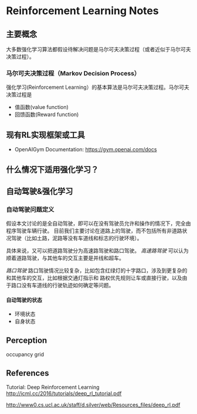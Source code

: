 # Reinforcement Learning Notes

## 主要概念
大多数强化学习算法都假设待解决问题是马尔可夫决策过程（或者近似于马尔可夫决策过程）。

### 马尔可夫决策过程（Markov Decision Process）
强化学习(Reinforcement Learning）的基本算法是马尔可夫决策过程。马尔可夫决策过程是

* 值函数(value function)
* 回馈函数(Reward function)

## 现有RL实现框架或工具

* OpenAIGym
Documentation: https://gym.openai.com/docs




## 什么情况下适用强化学习？

## 自动驾驶&强化学习

### 自动驾驶问题定义

假设本文讨论的是全自动驾驶，即可以在没有驾驶员允许和操作的情况下，完全由程序驾驶车辆行驶。
目前我们主要讨论在道路上的驾驶，而不包括所有非道路状况驾驶（比如土路，泥路等没有车道线和标志的行驶环境）。

具体来说，又可以把道路驾驶分为高速路驾驶和路口驾驶。
*高速路驾驶*
可以认为顺着道路驾驶，与其他车的交互主要是并线和超车。

*路口驾驶*
路口驾驶情况比较复杂，比如包含红绿灯的十字路口，涉及到更复杂的和其他车的交互，比如根据交通灯指示和
路权优先规则让车或直接行驶，以及由于路口没有车道线的行驶轨迹如何确定等问题。



#### 自动驾驶的状态

* 环境状态
* 自身状态

## Perception
occupancy grid

## References
Tutorial: Deep Reinforcement Learning
http://icml.cc/2016/tutorials/deep_rl_tutorial.pdf

http://www0.cs.ucl.ac.uk/staff/d.silver/web/Resources_files/deep_rl.pdf
